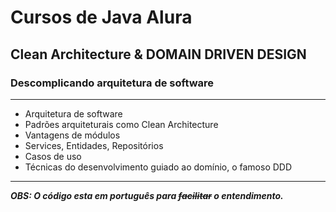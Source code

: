 # Cursos de Java Alura
## Clean Architecture & DOMAIN DRIVEN DESIGN

### Descomplicando arquitetura de software
___
* Arquitetura de software
* Padrões arquiteturais como Clean Architecture
* Vantagens de módulos
* Services, Entidades, Repositórios
* Casos de uso
* Técnicas do desenvolvimento guiado ao domínio, o famoso DDD
___

**_OBS: O código esta em português para ~~facilitar~~ o entendimento._**
